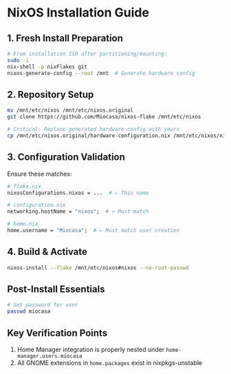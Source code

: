 # NixOS Installation Guide

## 1. Fresh Install Preparation
```bash
# From installation ISO after partitioning/mounting:
sudo -i
nix-shell -p nixFlakes git
nixos-generate-config --root /mnt  # Generate hardware config
```

## 2. Repository Setup
```bash
mv /mnt/etc/nixos /mnt/etc/nixos.original
git clone https://github.com/Miocasa/nixos-flake /mnt/etc/nixos

# Critical: Replace generated hardware config with yours
cp /mnt/etc/nixos.original/hardware-configuration.nix /mnt/etc/nixos/nixos/
```

## 3. Configuration Validation
Ensure these matches:
```nix
# flake.nix
nixosConfigurations.nixos = ...  # ← This name

# configuration.nix
networking.hostName = "nixos";  # ← Must match

# home.nix
home.username = "Miocasa";  # ← Must match user creation
```

## 4. Build & Activate
```bash
nixos-install --flake /mnt/etc/nixos#nixos --no-root-passwd
```

## Post-Install Essentials
```bash
# Set password for user
passwd miocasa
```

## Key Verification Points
1. Home Manager integration is properly nested under `home-manager.users.miocasa`
2. All GNOME extensions in `home.packages` exist in nixpkgs-unstable
